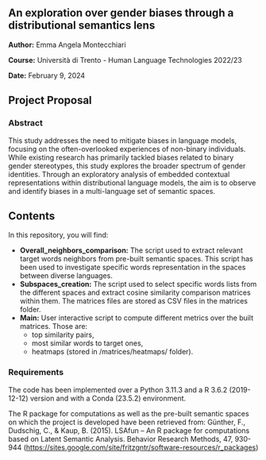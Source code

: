 ## An exploration over gender biases through a distributional semantics lens

**Author:** Emma Angela Montecchiari

**Course:** Università di Trento - Human Language Technologies 2022/23

**Date:** February 9, 2024

## Project Proposal 
###  Abstract

This study addresses the need to mitigate biases in language models, focusing on the often-overlooked experiences of non-binary individuals. While existing research has primarily tackled biases related to binary gender stereotypes, this study explores the broader spectrum of gender identities. Through an exploratory analysis of embedded contextual representations within distributional language models, the aim is to observe and identify biases in a multi-language set of semantic spaces.

## Contents

In this repository, you will find:

- **Overall_neighbors_comparison:** The script used to extract relevant target words neighbors from pre-built semantic spaces.
  This script has been used to investigate specific words representation in the spaces between diverse languages.
- **Subspaces_creation:** The script used to select specific words lists from the different spaces and extract cosine similarity comparison matrices within them.
  The matrices files are stored as CSV files in the matrices folder.
- **Main:** User interactive script to compute different metrics over the built matrices. Those are:
  - top similarity pairs,
  - most similar words to target ones,
  - heatmaps (stored in /matrices/heatmaps/ folder).
 
### Requirements
The code has been implemented over a Python 3.11.3 and a R 3.6.2 (2019-12-12) version and with a Conda (23.5.2) environment.


The R package for computations as well as the pre-built semantic spaces on which the project is developed have been retrieved from: Günther, F., Dudschig, C., & Kaup, B. (2015). LSAfun – An R package for     computations based on Latent Semantic Analysis. Behavior Research Methods, 47, 930-944 (https://sites.google.com/site/fritzgntr/software-resources/r_packages)

